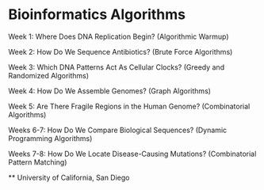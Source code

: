 Bioinformatics Algorithms 
==============

Week 1: Where Does DNA Replication Begin?  (Algorithmic Warmup)

Week 2: How Do We Sequence Antibiotics?  (Brute Force Algorithms)

Week 3: Which DNA Patterns Act As Cellular Clocks?  (Greedy and Randomized Algorithms)

Week 4: How Do We Assemble Genomes?  (Graph Algorithms)

Week 5: Are There Fragile Regions in the Human Genome?  (Combinatorial Algorithms)

Weeks 6-7: How Do We Compare Biological Sequences?  (Dynamic Programming Algorithms)

Weeks 7-8: How Do We Locate Disease-Causing Mutations?  (Combinatorial Pattern Matching)

** University of California, San Diego
